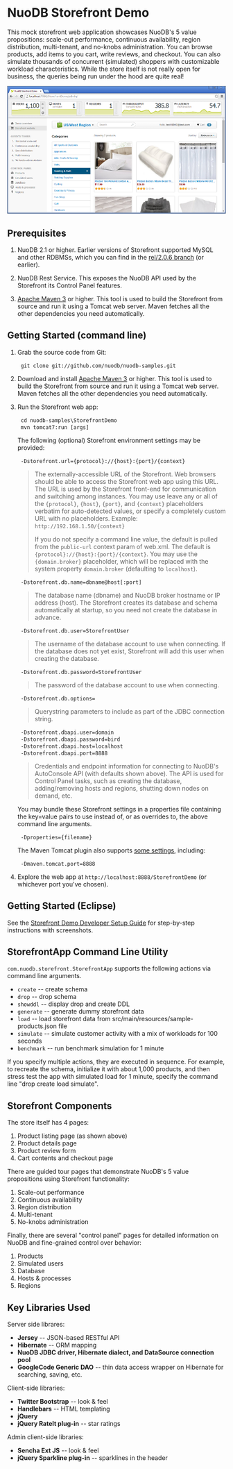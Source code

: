 NuoDB Storefront Demo
=====================

This mock storefront web application showcases NuoDB's 5 value propositions:  scale-out performance, continuous availability, region distribution, multi-tenant, and no-knobs administration.  You can browse products, add items to you cart, write reviews, and checkout.  You can also simulate thousands of concurrent (simulated) shoppers with customizable workload characteristics. While the store itself is not really open for business, the queries being run under the hood are quite real!  

![ScreenShot](doc/home.png)


Prerequisites
-------------

1. NuoDB 2.1 or higher.  Earlier versions of Storefront supported MySQL and other RDBMSs, which you can find in the [rel/2.0.6 branch](https://github.com/nuodb/nuodb-samples/tree/rel/2.0.6/StorefrontDemo) (or earlier).

2. NuoDB Rest Service.  This exposes the NuoDB API used by the Storefront its Control Panel features.

3. [Apache Maven 3](http://maven.apache.org/download.cgi) or higher.  This tool is used to build the Storefront
   from source and run it using a Tomcat web server.  Maven fetches all the other dependencies you need automatically.

Getting Started (command line)
---------------

1. Grab the source code from Git:

        git clone git://github.com/nuodb/nuodb-samples.git

2. Download and install [Apache Maven 3](http://maven.apache.org/download.cgi) or higher.  This tool is used to build the Storefront
   from source and run it using a Tomcat web server.  Maven fetches all the other dependencies you need automatically.
   
3. Run the Storefront web app:

        cd nuodb-samples\StorefrontDemo
        mvn tomcat7:run [args]
        
   The following (optional) Storefront environment settings may be provided:
   
        -Dstorefront.url={protocol}://{host}:{port}/{context} 
        
      >	The externally-accessible URL of the Storefront.  Web browsers should be able to access the Storefront
      >	web app using this URL.  The URL is used by the Storefront front-end for communication and switching among instances.
      > You may use leave any or all of the `{protocol}`, `{host}`, `{port}`, and `{context}` placeholders verbatim for auto-detected values, 
      > or specify a completely custom URL with no placeholders.  Example: `http://192.168.1.50/{context}`
      >    
      > If you do not specify a command line value, the default is pulled from the `public-url` context param of web.xml.
      > The default is `{protocol}://{host}:{port}/{context}`.  You may use the `{domain.broker}` placeholder, which will be replaced
      > with the system property `domain.broker` (defaulting to `localhost`). 
                                                              
		-Dstorefront.db.name=dbname@host[:port]
		
	  > The database name (dbname) and NuoDB broker hostname or IP address (host).  The Storefront creates its database and schema automatically at startup,
	  > so you need not create the database in advance. 
	  
		-Dstorefront.db.user=StorefrontUser
		
	  > The username of the database account to use when connecting.  If the database does not yet exist, Storefront will add this user when creating the database.

		-Dstorefront.db.password=StorefrontUser
		
	  > The password of the database account to use when connecting. 

		-Dstorefront.db.options=
		
	  > Querystring parameters to include as part of the JDBC connection string.  

		-Dstorefront.dbapi.user=domain
		-Dstorefront.dbapi.password=bird
		-Dstorefront.dbapi.host=localhost
		-Dstorefront.dbapi.port=8888
		
	  > Credentials and endpoint information for connecting to NuoDB's AutoConsole API (with defaults shown above).  The API is used for Control Panel tasks, such
	  > as creating the database, adding/removing hosts and regions, shutting down nodes on demand, etc.  

   You may bundle these Storefront settings in a properties file containing the key=value pairs to use instead of, or as overrides to, 
   the above command line arguments.
   
		-Dproperties={filename}

   The Maven Tomcat plugin also supports [some settings](http://tomcat.apache.org/maven-plugin-2.1/tomcat7-maven-plugin/run-mojo.html), including:
   
		-Dmaven.tomcat.port=8888
                                                               
   
4. Explore the web app at `http://localhost:8888/StorefrontDemo` (or whichever port you've chosen).

Getting Started (Eclipse)
---------------

See the [Storefront Demo Developer Setup Guide](doc/NuoDB-Storefront.ppt) for step-by-step instructions with screenshots.

StorefrontApp Command Line Utility
-----------------------------------

`com.nuodb.storefront.StorefrontApp` supports the following actions via command line arguments.  

- `create` -- create schema
- `drop` -- drop schema
- `showddl` -- display drop and create DDL
- `generate` -- generate dummy storefront data
- `load` -- load storefront data from src/main/resources/sample-products.json file
- `simulate` -- simulate customer activity with a mix of workloads for 100 seconds
- `benchmark` -- run benchmark simulation for 1 minute


If you specify multiple actions, they are executed in sequence.  For example, to recreate the schema,  initialize it with about 1,000 products, and then stress test the app with simulated load for 1 minute, specify the command line "drop create load simulate".


Storefront Components
-------
The store itself has 4 pages:

1. Product listing page (as shown above)
2. Product details page
3. Product review form
4. Cart contents and checkout page

There are guided tour pages that demonstrate NuoDB's 5 value propositions using Storefront functionality:

1. Scale-out performance
2. Continuous availability
3. Region distribution
4. Multi-tenant
5. No-knobs administration

Finally, there are several "control panel" pages for detailed information on NuoDB and fine-grained control over behavior:

1. Products
2. Simulated users
3. Database
4. Hosts & processes
5. Regions


Key Libraries Used
----------------------------------
Server side librares:
- **Jersey** -- JSON-based RESTful API
- **Hibernate** -- ORM mapping
- **NuoDB JDBC driver, Hibernate dialect, and DataSource connection pool**
- **GoogleCode Generic DAO** -- thin data access wrapper on Hibernate for searching, saving, etc.

Client-side libraries:
- **Twitter Bootstrap** -- look & feel
- **Handlebars** -- HTML templating
- **jQuery**
- **jQuery RateIt plug-in** -- star ratings

Admin client-side libraries:
- **Sencha Ext JS** -- look & feel
- **jQuery Sparkline plug-in** -- sparklines in the header
